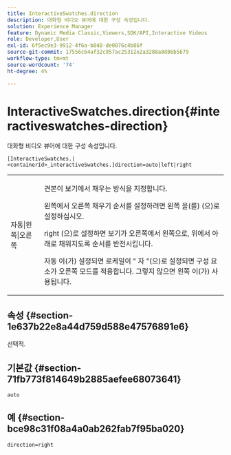 ```yaml
---
title: InteractiveSwatches.direction
description: 대화형 비디오 뷰어에 대한 구성 속성입니다.
solution: Experience Manager
feature: Dynamic Media Classic,Viewers,SDK/API,Interactive Videos
role: Developer,User
exl-id: 6f5ec9e3-9912-4f6a-b848-de0076c4b86f
source-git-commit: 17556c64af32c957ac25312e2a3288a8d86b5679
workflow-type: tm+mt
source-wordcount: '74'
ht-degree: 4%

---
```


# InteractiveSwatches.direction{#interactiveswatches-direction}

대화형 비디오 뷰어에 대한 구성 속성입니다.

`[InteractiveSwatches.|<containerId>_interactiveSwatches.]direction=auto|left|right`

<table id="table_441553CD34C94A58A9D7CBF772DEDDB6"> 
 <tbody> 
  <tr> 
   <td colname="col1"> <p> <span class="codeph"> 자동|왼쪽|오른쪽 </span> </p> </td> 
   <td colname="col2"> <p> 견본이 보기에서 채우는 방식을 지정합니다. </p> <p>왼쪽에서 오른쪽 채우기 순서를 설정하려면 왼쪽 <span class="codeph">을(를) </span>(으)로 설정하십시오. </p> <p><span class="codeph"> right </span>(으)로 설정하면 보기가 오른쪽에서 왼쪽으로, 위에서 아래로 채워지도록 순서를 반전시킵니다. </p> <p><span class="codeph"> 자동 </span>이(가) 설정되면 로케일이 " <span class="codeph">자 </span>"(으)로 설정되면 구성 요소가 오른쪽 모드를 적용합니다. 그렇지 않으면 <span class="codeph"> 왼쪽 </span>이(가) 사용됩니다. </p> </td> 
  </tr> 
 </tbody> 
</table>

## 속성 {#section-1e637b22e8a44d759d588e47576891e6}

선택적.

## 기본값 {#section-71fb773f814649b2885aefee68073641}

`auto`

## 예 {#section-bce98c31f08a4a0ab262fab7f95ba020}

```
direction=right
```
